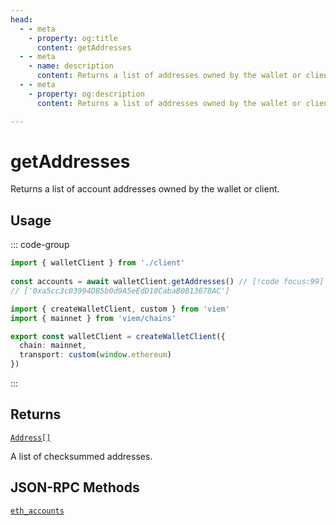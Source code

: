 ```yaml
---
head:
  - - meta
    - property: og:title
      content: getAddresses
  - - meta
    - name: description
      content: Returns a list of addresses owned by the wallet or client.
  - - meta
    - property: og:description
      content: Returns a list of addresses owned by the wallet or client.

---
```


# getAddresses

Returns a list of account addresses owned by the wallet or client.

## Usage

::: code-group

```ts [example.ts]
import { walletClient } from './client'
 
const accounts = await walletClient.getAddresses() // [!code focus:99]
// ['0xa5cc3c03994DB5b0d9A5eEdD10CabaB0813678AC']
```

```ts [client.ts]
import { createWalletClient, custom } from 'viem'
import { mainnet } from 'viem/chains'

export const walletClient = createWalletClient({
  chain: mainnet,
  transport: custom(window.ethereum)
})
```

:::

## Returns

[`Address[]`](/docs/glossary/types#address)

A list of checksummed addresses.


## JSON-RPC Methods

[`eth_accounts`](https://ethereum.org/en/developers/docs/apis/json-rpc/#eth_accounts5)
